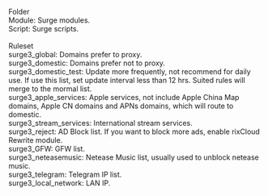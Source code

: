 Folder\
Module: Surge modules.\
Script: Surge scripts.\
\
Ruleset\
surge3_global: Domains prefer to proxy.\
surge3_domestic: Domains prefer not to proxy.\
surge3_domestic_test: Update more frequently, not recommend for daily use. If use this list, set update interval less than 12 hrs. Suited rules will merge to the mormal list.\
surge3_apple_services: Apple services, not include Apple China Map domains, Apple CN domains and APNs domains, which will route to domestic.\
surge3_stream_services: International stream services.\
surge3_reject: AD Block list. If you want to block more ads, enable rixCloud Rewrite module.\
surge3_GFW: GFW list.\
surge3_neteasemusic: Netease Music list, usually used to unblock netease music.\
surge3_telegram: Telegram IP list.\
surge3_local_network: LAN IP.
